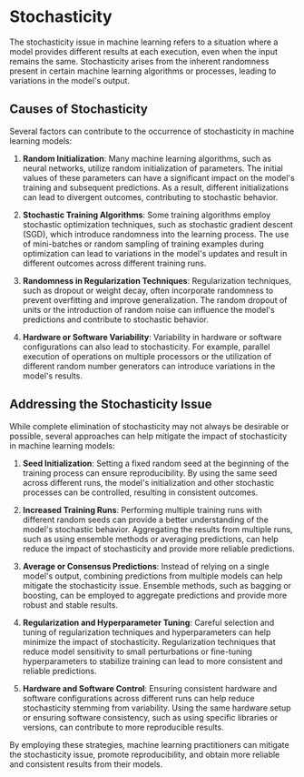 # Stochasticity

The stochasticity issue in machine learning refers to a situation where a model provides different results at each execution, even when the input remains the same. Stochasticity arises from the inherent randomness present in certain machine learning algorithms or processes, leading to variations in the model's output.

## Causes of Stochasticity

Several factors can contribute to the occurrence of stochasticity in machine learning models:

1. **Random Initialization**: Many machine learning algorithms, such as neural networks, utilize random initialization of parameters. The initial values of these parameters can have a significant impact on the model's training and subsequent predictions. As a result, different initializations can lead to divergent outcomes, contributing to stochastic behavior.

2. **Stochastic Training Algorithms**: Some training algorithms employ stochastic optimization techniques, such as stochastic gradient descent (SGD), which introduce randomness into the learning process. The use of mini-batches or random sampling of training examples during optimization can lead to variations in the model's updates and result in different outcomes across different training runs.

3. **Randomness in Regularization Techniques**: Regularization techniques, such as dropout or weight decay, often incorporate randomness to prevent overfitting and improve generalization. The random dropout of units or the introduction of random noise can influence the model's predictions and contribute to stochastic behavior.

4. **Hardware or Software Variability**: Variability in hardware or software configurations can also lead to stochasticity. For example, parallel execution of operations on multiple processors or the utilization of different random number generators can introduce variations in the model's results.

## Addressing the Stochasticity Issue

While complete elimination of stochasticity may not always be desirable or possible, several approaches can help mitigate the impact of stochasticity in machine learning models:

1. **Seed Initialization**: Setting a fixed random seed at the beginning of the training process can ensure reproducibility. By using the same seed across different runs, the model's initialization and other stochastic processes can be controlled, resulting in consistent outcomes.

2. **Increased Training Runs**: Performing multiple training runs with different random seeds can provide a better understanding of the model's stochastic behavior. Aggregating the results from multiple runs, such as using ensemble methods or averaging predictions, can help reduce the impact of stochasticity and provide more reliable predictions.

3. **Average or Consensus Predictions**: Instead of relying on a single model's output, combining predictions from multiple models can help mitigate the stochasticity issue. Ensemble methods, such as bagging or boosting, can be employed to aggregate predictions and provide more robust and stable results.

4. **Regularization and Hyperparameter Tuning**: Careful selection and tuning of regularization techniques and hyperparameters can help minimize the impact of stochasticity. Regularization techniques that reduce model sensitivity to small perturbations or fine-tuning hyperparameters to stabilize training can lead to more consistent and reliable predictions.

5. **Hardware and Software Control**: Ensuring consistent hardware and software configurations across different runs can help reduce stochasticity stemming from variability. Using the same hardware setup or ensuring software consistency, such as using specific libraries or versions, can contribute to more reproducible results.

By employing these strategies, machine learning practitioners can mitigate the stochasticity issue, promote reproducibility, and obtain more reliable and consistent results from their models.
